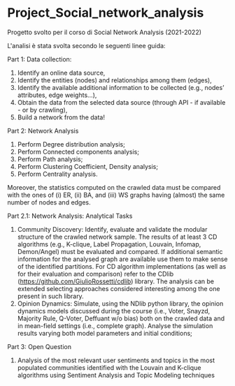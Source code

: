 # Project_Social_network_analysis
Progetto svolto per il corso di Social Network Analysis (2021-2022)

L'analisi è stata svolta secondo le seguenti linee guida:

Part 1: Data collection:
1. Identify an online data source,
2. Identify the entities (nodes) and relationships among them (edges),
3. Identify the available additional information to be collected (e.g., nodes’ attributes,
edge weights...),
4. Obtain the data from the selected data source (through API - if available - or by
crawling),
5. Build a network from the data!

Part 2: Network Analysis
1. Perform Degree distribution analysis;
2. Perform Connected components analysis;
3. Perform Path analysis;
4. Perform Clustering Coefficient, Density analysis;
5. Perform Centrality analysis.

Moreover, the statistics computed on the crawled data must be compared with the ones
of (i) ER, (ii) BA, and (iii) WS graphs having (almost) the same number of nodes and edges.

Part 2.1: Network Analysis: Analytical Tasks
1. Community Discovery: Identify, evaluate and validate the modular structure of the
crawled network sample. The results of at least 3 CD algorithms (e.g., K-clique, Label
Propagation, Louvain, Infomap, Demon/Angel) must be evaluated and compared. If additional semantic information for the analysed graph are available use them to make sense of
the identified partitions. For CD algorithm implementations (as well as for their evaluation
and comparison) refer to the CDlib (https://github.com/GiulioRossetti/cdlib) library. The
analysis can be extended selecting approaches considered interesting among the one present
in such library.
2. Opinion Dynamics: Simulate, using the NDlib python library, the opinion dynamics models discussed during the course (i.e., Voter, Snayzd, Majority Rule, Q-Voter, Deffuant w/o
bias) both on the crawled data and in mean-field settings (i.e., complete graph). Analyse
the simulation results varying both model parameters and initial conditions;

Part 3: Open Question
1. Analysis of the most relevant user sentiments and topics in the most populated communities identified with the Louvain and K-clique algorithms using Sentiment Analysis and Topic Modeling techniques
